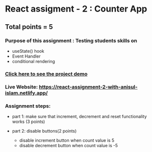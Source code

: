 # React assigment - 2 : Counter App

## Total points = 5

### Purpose of this assignment : Testing students skills on

- useState() hook
- Event Handler
- conditional rendering

### [Click here to see the project demo](https://react-assignment-2-counter-app.netlify.app/)
### Live Website: https://react-assignment-2-with-anisul-islam.netlify.app/


### Assignment steps:

- part 1: make sure that increment, decrement and reset functionality works (3 points)
- part 2: disable buttons(2 points)

  - disable increment button when count value is 5
  - disable decrement button when count value is -5
